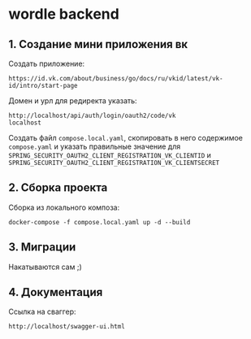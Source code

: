 # wordle backend
## 1. Создание мини приложения вк
Создать приложение:
```
https://id.vk.com/about/business/go/docs/ru/vkid/latest/vk-id/intro/start-page
```
Домен и урл для редиректа указать: 
```
http://localhost/api/auth/login/oauth2/code/vk
localhost
```
Создать файл ``compose.local.yaml``, скопировать в него содержимое ``compose.yaml`` и указать правильные значение
для ``SPRING_SECURITY_OAUTH2_CLIENT_REGISTRATION_VK_CLIENTID`` и ``SPRING_SECURITY_OAUTH2_CLIENT_REGISTRATION_VK_CLIENTSECRET``

## 2. Сборка проекта
Сборка из локального композа:
```
docker-compose -f compose.local.yaml up -d --build

```

## 3. Миграции
Накатываются сам ;)


## 4. Документация
Ссылка на сваггер:

```
http://localhost/swagger-ui.html
```
